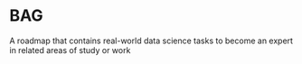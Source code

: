 # BAG
A roadmap that contains real-world data science tasks to become an expert in related areas of study or work
